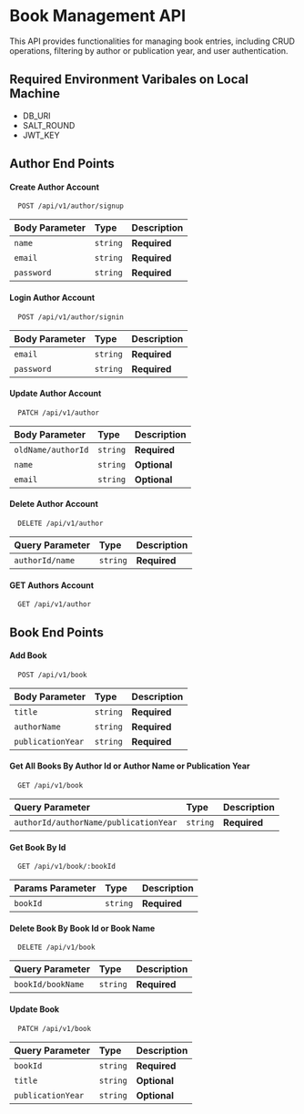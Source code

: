 
# Book Management API

This API provides functionalities for managing book entries, including CRUD operations, filtering by author or publication year, and user authentication.




## Required Environment Varibales on Local Machine

- DB_URI
- SALT_ROUND
- JWT_KEY


## Author End Points

#### Create Author Account

```http
  POST /api/v1/author/signup
```

| Body Parameter | Type     | Description                |
| :-------- | :------- | :------------------------- |
| `name` | `string` | **Required** |
| `email` | `string` | **Required** |
| `password` | `string` | **Required** |

#### Login Author Account

```http
  POST /api/v1/author/signin
```

| Body Parameter | Type     | Description                |
| :-------- | :------- | :------------------------- |
| `email` | `string` | **Required** |
| `password` | `string` | **Required** |

#### Update Author Account

```http
  PATCH /api/v1/author
```

| Body Parameter | Type     | Description                       |
| :-------- | :------- | :-------------------------------- |
| `oldName/authorId`      | `string` | **Required** |
| `name`      | `string` | **Optional** |
| `email`      | `string` | **Optional** |

#### Delete Author Account

```http
  DELETE /api/v1/author
```

| Query Parameter | Type     | Description                       |
| :-------- | :------- | :-------------------------------- |
| `authorId/name`      | `string` | **Required** |

#### GET Authors Account

```http
  GET /api/v1/author
```

## Book End Points

#### Add Book

```http
  POST /api/v1/book
```

| Body Parameter | Type     | Description                |
| :-------- | :------- | :------------------------- |
| `title` | `string` | **Required** |
| `authorName` | `string` | **Required** |
| `publicationYear` | `string` | **Required** |

#### Get All Books By Author Id or Author Name or Publication Year

```http
  GET /api/v1/book
```

| Query Parameter | Type     | Description                |
| :-------- | :------- | :------------------------- |
| `authorId/authorName/publicationYear` | `string` | **Required** |

#### Get Book By Id

```http
  GET /api/v1/book/:bookId
```

| Params Parameter | Type     | Description                |
| :-------- | :------- | :------------------------- |
| `bookId` | `string` | **Required** |

#### Delete Book By Book Id or Book Name

```http
  DELETE /api/v1/book
```

| Query Parameter | Type     | Description                |
| :-------- | :------- | :------------------------- |
| `bookId/bookName` | `string` | **Required** |

#### Update Book

```http
  PATCH /api/v1/book
```

| Query Parameter | Type     | Description                |
| :-------- | :------- | :------------------------- |
| `bookId` | `string` | **Required** |
| `title` | `string` | **Optional** |
| `publicationYear` | `string` | **Optional** |